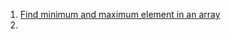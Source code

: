 1.  [Find minimum and maximum element in an array](https://www.geeksforgeeks.org/problems/find-minimum-and-maximum-element-in-an-array4428/1)
2. 